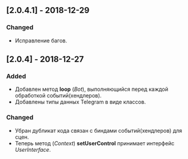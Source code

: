 ## [2.0.4.1] - 2018-12-29
### Changed
- Исправление багов.
## [2.0.4] - 2018-12-27
### Added
- Добавлен метод **loop** (_Bot_), выполняющийся перед каждой обработкой событий(хендлеров).
- Добавлены типы данных Telegram в виде классов.
### Changed
- Убран дубликат кода связан с биндами событий(хендлеров) для сцен.
- Теперь метод (_Context_) **setUserControl** принимает интерфейс _UserInterface_.